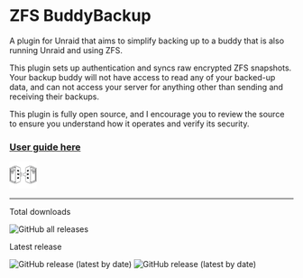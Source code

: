 # ZFS BuddyBackup

A plugin for Unraid that aims to simplify backing up to a buddy that is also running Unraid and using ZFS.

This plugin sets up authentication and syncs raw encrypted ZFS snapshots. Your backup buddy will not have access to read any of your backed-up data, and can not access your server for anything other than sending and receiving their backups.

This plugin is fully open source, and I encourage you to review the source to ensure you understand how it operates and verify its security.

### [User guide here](https://forums.unraid.net/topic/186256-zfs-buddybackup-plugin-guide/)

![Logo](src/usr/local/emhttp/plugins/buddybackup/images/buddybackup.png)

---

Total downloads

![GitHub all releases](https://img.shields.io/github/downloads/Piratkopia13/unraid-buddybackup/total)

Latest release

![GitHub release (latest by date)](https://img.shields.io/github/v/release/Piratkopia13/unraid-buddybackup)
![GitHub release (latest by date)](https://img.shields.io/github/downloads/Piratkopia13/unraid-buddybackup/latest/total)

